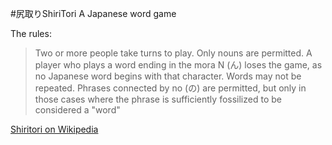 #尻取りShiriTori
A Japanese word game

The rules:
>Two or more people take turns to play.
>Only nouns are permitted.
>A player who plays a word ending in the mora N (ん) loses the game, as no Japanese word begins with that character.
>Words may not be repeated.
>Phrases connected by no (の) are permitted, but only in those cases where the phrase is sufficiently fossilized to be considered a "word"

[Shiritori on Wikipedia](http://en.wikipedia.org/wiki/Shiritori)